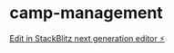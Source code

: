 # camp-management

[Edit in StackBlitz next generation editor ⚡️](https://stackblitz.com/~/github.com/Paaaauuul/camp-management)